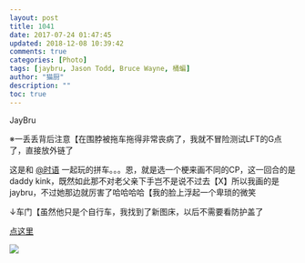 ```yaml
---
layout: post
title: 1041
date: 2017-07-24 01:47:45
updated: 2018-12-08 10:39:42
comments: true
categories: [Photo]
tags: [jaybru, Jason Todd, Bruce Wayne, 桶蝙]
author: "猫厨"
description: ""
toc: true
---
```


<p>JayBru</p> 
<p>※一丢丢背后注意【在围脖被拖车拖得非常丧病了，我就不冒险测试LFT的G点了，直接放外链了</p> 
<p>这是和&nbsp;<a loftermentionblogid="490321014" href="http://www.lofter.com/mentionredirect.do?blogId=490321014" target="_blank"  >@时语</a>&nbsp;一起玩的拼车。。。恩，就是选一个梗来画不同的CP，这一回合的是daddy kink，既然如此那不对老父亲下手岂不是说不过去【X】所以我画的是jaybru，不过她那边就厉害了哈哈哈哈【我的脸上浮起一个卑琐的微笑</p> 
<p>↓车门【虽然他只是个自行车，我找到了新图床，以后不需要看防护盖了</p> 
<p><a rel="nofollow" href="http://file.damidick.anime-japan.net/JB211.jpg" target="_blank"  >点这里</a></p>

![](https://nos.netease.com/imglf2/img/cVZNdzJtQk9JV2ZDbFBjSGN3YVVzY1lVSmUxVlp2Nk1kTjc0TXUwNWFiS2dFWjRZRy9jR3hnPT0.png)